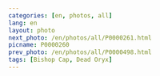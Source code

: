 ```yaml
---
categories: [en, photos, all]
lang: en
layout: photo
next_photo: /en/photos/all/P0000261.html
picname: P0000260
prev_photo: /en/photos/all/P0000498.html
tags: [Bishop Cap, Dead Oryx]
---
```

